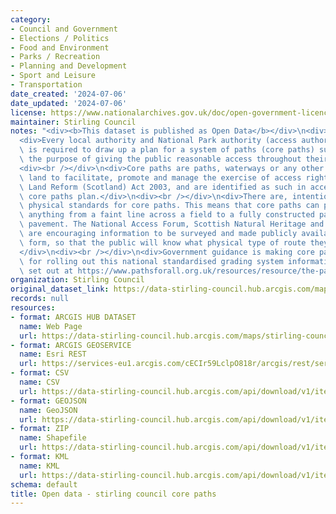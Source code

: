 ```yaml
---
category:
- Council and Government
- Elections / Politics
- Food and Environment
- Parks / Recreation
- Planning and Development
- Sport and Leisure
- Transportation
date_created: '2024-07-06'
date_updated: '2024-07-06'
license: https://www.nationalarchives.gov.uk/doc/open-government-licence/version/3/
maintainer: Stirling Council
notes: "<div><b>This dataset is published as Open Data</b></div>\n<div><br /></div>\n\
  <div>Every local authority and National Park authority (access authorities) in Scotland\
  \ is required to draw up a plan for a system of paths (core paths) sufficient for\
  \ the purpose of giving the public reasonable access throughout their area.</div>\n\
  <div><br /></div>\n<div>Core paths are paths, waterways or any other means of crossing\
  \ land to facilitate, promote and manage the exercise of access rights under the\
  \ Land Reform (Scotland) Act 2003, and are identified as such in access authority\
  \ core paths plan.</div>\n<div><br /></div>\n<div>There are, intentionally, no set\
  \ physical standards for core paths. This means that core paths can physically be\
  \ anything from a faint line across a field to a fully constructed path, track or\
  \ pavement. The National Access Forum, Scottish Natural Heritage and Scottish Government\
  \ are encouraging information to be surveyed and made publicly available, in a nationally-standardised\
  \ form, so that the public will know what physical type of route they can expect.\_\
  </div>\n<div><br /></div>\n<div>Government guidance is making core paths the priority\
  \ for rolling out this national standardised grading system information, which is\
  \ set out at https://www.pathsforall.org.uk/resources/resource/the-path-managers-guide-to-grading</div>"
organization: Stirling Council
original_dataset_link: https://data-stirling-council.hub.arcgis.com/maps/stirling-council::open-data-stirling-council-core-paths
records: null
resources:
- format: ARCGIS HUB DATASET
  name: Web Page
  url: https://data-stirling-council.hub.arcgis.com/maps/stirling-council::open-data-stirling-council-core-paths
- format: ARCGIS GEOSERVICE
  name: Esri REST
  url: https://services-eu1.arcgis.com/cECIr59LclpO818r/arcgis/rest/services/core_paths/FeatureServer/0
- format: CSV
  name: CSV
  url: https://data-stirling-council.hub.arcgis.com/api/download/v1/items/5a9767afbe2e48ca8598230c35aba838/csv?layers=0
- format: GEOJSON
  name: GeoJSON
  url: https://data-stirling-council.hub.arcgis.com/api/download/v1/items/5a9767afbe2e48ca8598230c35aba838/geojson?layers=0
- format: ZIP
  name: Shapefile
  url: https://data-stirling-council.hub.arcgis.com/api/download/v1/items/5a9767afbe2e48ca8598230c35aba838/shapefile?layers=0
- format: KML
  name: KML
  url: https://data-stirling-council.hub.arcgis.com/api/download/v1/items/5a9767afbe2e48ca8598230c35aba838/kml?layers=0
schema: default
title: Open data - stirling council core paths
---
```

